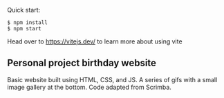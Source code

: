Quick start:

```
$ npm install
$ npm start
````

Head over to https://vitejs.dev/ to learn more about using vite
## Personal project birthday website

Basic website built using HTML, CSS, and JS. A series of gifs with a small image gallery at the bottom. Code adapted from Scrimba. 
